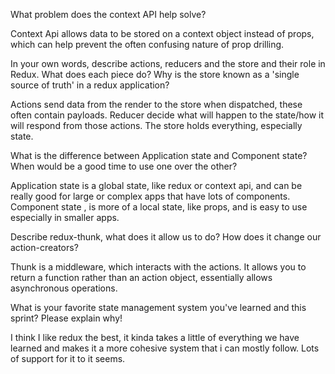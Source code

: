  What problem does the context API help solve?

Context Api allows data to be stored on a context object instead of props, which can help prevent the often confusing nature of prop drilling.

 In your own words, describe actions, reducers and the store and their role in Redux. What does each piece do? Why is the store known as a 'single source of truth' in a redux application?
 
Actions send data from the render to the store when dispatched, these often contain payloads. Reducer decide what will happen to the state/how it will respond from those actions. The store holds everything, especially state. 

What is the difference between Application state and Component state? When would be a good time to use one over the other?

Application state is a global state, like redux or context api, and can be really good for large or complex apps that have lots of components. Component state , is more of a local state, like props, and is easy to use especially in smaller apps. 

 Describe redux-thunk, what does it allow us to do? How does it change our action-creators?

Thunk is a middleware, which interacts with the actions. It allows you to return a function rather than an action object, essentially allows asynchronous operations. 

 What is your favorite state management system you've learned and this sprint? Please explain why!

I think I like redux the best, it kinda takes a little of everything we have learned and makes it a more cohesive system that i can mostly follow. Lots of support for it to it seems. 
